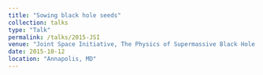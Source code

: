 ```yaml
---
title: "Sowing black hole seeds"
collection: talks
type: "Talk"
permalink: /talks/2015-JSI
venue: "Joint Space Initiative, The Physics of Supermassive Black Hole Formation and Feedback"
date: 2015-10-12
location: "Annapolis, MD"
---
```

